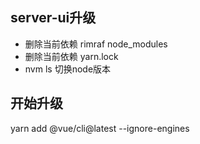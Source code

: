 ## server-ui升级
- 删除当前依赖 rimraf node_modules
- 删除当前依赖 yarn.lock
- nvm ls 切换node版本

## 开始升级
yarn add @vue/cli@latest --ignore-engines